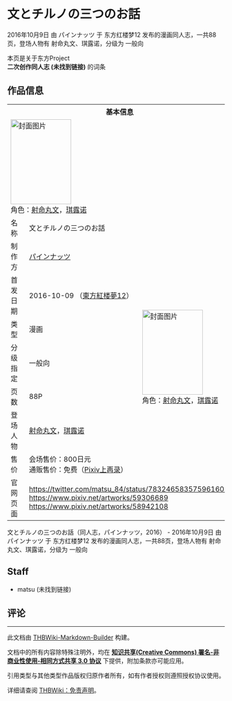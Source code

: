 # 文とチルノの三つのお話

<!-- source html: G:\repos\THBWiki-Markdown-Builder\THBWikiMarkdown\Temp\main\b\b7\ns0%3A%E6%96%87%E3%81%A8%E3%83%81%E3%83%AB%E3%83%8E%E3%81%AE%E4%B8%89%E3%81%A4%E3%81%AE%E3%81%8A%E8%A9%B1.html -->

2016年10月9日 由 パインナッツ 于 东方红楼梦12 发布的漫画同人志，一共88页，登场人物有 射命丸文、琪露诺，分级为 一般向

本页是关于东方Project  
 **二次创作同人志 (未找到链接)** 的词条
## 作品信息

<table><tbody><tr><th colspan="3">基本信息</th></tr><tr><td class="cover-artwork-mobile" colspan="2"><a href="./文件-文とチルノの三つのお話封面.jpg.md" class="image" title="封面图片"><img alt="封面图片" src="https://upload.thwiki.cc/thumb/a/a2/%E6%96%87%E3%81%A8%E3%83%81%E3%83%AB%E3%83%8E%E3%81%AE%E4%B8%89%E3%81%A4%E3%81%AE%E3%81%8A%E8%A9%B1%E5%B0%81%E9%9D%A2.jpg/140px-%E6%96%87%E3%81%A8%E3%83%81%E3%83%AB%E3%83%8E%E3%81%AE%E4%B8%89%E3%81%A4%E3%81%AE%E3%81%8A%E8%A9%B1%E5%B0%81%E9%9D%A2.jpg" decoding="async" loading="lazy" width="140" height="196" srcset="https://upload.thwiki.cc/thumb/a/a2/%E6%96%87%E3%81%A8%E3%83%81%E3%83%AB%E3%83%8E%E3%81%AE%E4%B8%89%E3%81%A4%E3%81%AE%E3%81%8A%E8%A9%B1%E5%B0%81%E9%9D%A2.jpg/210px-%E6%96%87%E3%81%A8%E3%83%81%E3%83%AB%E3%83%8E%E3%81%AE%E4%B8%89%E3%81%A4%E3%81%AE%E3%81%8A%E8%A9%B1%E5%B0%81%E9%9D%A2.jpg 1.5x, https://upload.thwiki.cc/thumb/a/a2/%E6%96%87%E3%81%A8%E3%83%81%E3%83%AB%E3%83%8E%E3%81%AE%E4%B8%89%E3%81%A4%E3%81%AE%E3%81%8A%E8%A9%B1%E5%B0%81%E9%9D%A2.jpg/280px-%E6%96%87%E3%81%A8%E3%83%81%E3%83%AB%E3%83%8E%E3%81%AE%E4%B8%89%E3%81%A4%E3%81%AE%E3%81%8A%E8%A9%B1%E5%B0%81%E9%9D%A2.jpg 2x" data-file-width="577" data-file-height="808"></a><div class="cover-char">角色：<a href="./射命丸文.md" title="射命丸文">射命丸文</a>，<a href="./琪露诺.md" title="琪露诺">琪露诺</a></div></td>
</tr><tr><td class="label">名称</td><td colspan="2"> 文とチルノの三つのお話 </td></tr><tr><td class="label">制作方</td><td><a href="./パインナッツ.md" title="パインナッツ">パインナッツ</a></td><td class="cover-artwork" rowspan="7" style="min-width:196px;"><a href="./文件-文とチルノの三つのお話封面.jpg.md" class="image" title="封面图片"><img alt="封面图片" src="https://upload.thwiki.cc/thumb/a/a2/%E6%96%87%E3%81%A8%E3%83%81%E3%83%AB%E3%83%8E%E3%81%AE%E4%B8%89%E3%81%A4%E3%81%AE%E3%81%8A%E8%A9%B1%E5%B0%81%E9%9D%A2.jpg/140px-%E6%96%87%E3%81%A8%E3%83%81%E3%83%AB%E3%83%8E%E3%81%AE%E4%B8%89%E3%81%A4%E3%81%AE%E3%81%8A%E8%A9%B1%E5%B0%81%E9%9D%A2.jpg" decoding="async" loading="lazy" width="140" height="196" srcset="https://upload.thwiki.cc/thumb/a/a2/%E6%96%87%E3%81%A8%E3%83%81%E3%83%AB%E3%83%8E%E3%81%AE%E4%B8%89%E3%81%A4%E3%81%AE%E3%81%8A%E8%A9%B1%E5%B0%81%E9%9D%A2.jpg/210px-%E6%96%87%E3%81%A8%E3%83%81%E3%83%AB%E3%83%8E%E3%81%AE%E4%B8%89%E3%81%A4%E3%81%AE%E3%81%8A%E8%A9%B1%E5%B0%81%E9%9D%A2.jpg 1.5x, https://upload.thwiki.cc/thumb/a/a2/%E6%96%87%E3%81%A8%E3%83%81%E3%83%AB%E3%83%8E%E3%81%AE%E4%B8%89%E3%81%A4%E3%81%AE%E3%81%8A%E8%A9%B1%E5%B0%81%E9%9D%A2.jpg/280px-%E6%96%87%E3%81%A8%E3%83%81%E3%83%AB%E3%83%8E%E3%81%AE%E4%B8%89%E3%81%A4%E3%81%AE%E3%81%8A%E8%A9%B1%E5%B0%81%E9%9D%A2.jpg 2x" data-file-width="577" data-file-height="808"></a><div class="cover-char">角色：<a href="./射命丸文.md" title="射命丸文">射命丸文</a>，<a href="./琪露诺.md" title="琪露诺">琪露诺</a></div></td>
</tr><tr><td class="label">首发日期</td><td>2016-10-09&#160;（<a href="/展会作品列表?e=%E4%B8%9C%E6%96%B9%E7%BA%A2%E6%A5%BC%E6%A2%A6%2312">東方紅楼夢12</a>）</td></tr><tr><td class="label">类型</td><td>漫画</td></tr><tr><td class="label">分级指定</td><td>一般向</td></tr><tr><td class="label">页数</td><td>88P</td></tr><tr><td class="label">登场人物</td><td><a href="./射命丸文.md" title="射命丸文">射命丸文</a>，<a href="./琪露诺.md" title="琪露诺">琪露诺</a></td></tr><tr><td class="label">售价</td><td>会场售价：800日元<br>通贩售价：免费（<a href="https://www.pixiv.net/artworks/65246350" class="extiw" title="p:65246350">Pixiv上再录</a>）</td></tr>
<tr><td class="label">官网页面</td><td colspan="2"><a rel="nofollow" class="external free" href="https://twitter.com/matsu_84/status/783246583575961600">https://twitter.com/matsu_84/status/783246583575961600</a><br><a rel="nofollow" class="external free" href="https://www.pixiv.net/artworks/59306689">https://www.pixiv.net/artworks/59306689</a><br><a rel="nofollow" class="external free" href="https://www.pixiv.net/artworks/58942108">https://www.pixiv.net/artworks/58942108</a></td></tr></tbody></table>

文とチルノの三つのお話（同人志，パインナッツ，2016） - 2016年10月9日 由 パインナッツ 于 东方红楼梦12 发布的漫画同人志，一共88页，登场人物有 射命丸文、琪露诺，分级为 一般向
## Staff
- matsu (未找到链接)

## 评论




---

此文档由 [THBWiki-Markdown-Builder](https://github.com/Delsin-Yu/THBWiki-Markdown-Builder) 构建。

文档中的所有内容除特殊注明外，均在 [**知识共享(Creative Commons) 署名-非商业性使用-相同方式共享 3.0 协议**](https://creativecommons.org/licenses/by-sa/3.0/deed.zh-hans) 下提供，附加条款亦可能应用。

引用类型与其他类型作品版权归原作者所有，如有作者授权则遵照授权协议使用。

详细请查阅 [THBWiki：免责声明](https://thbwiki.cc/THBWiki:%E5%85%8D%E8%B4%A3%E5%A3%B0%E6%98%8E)。

